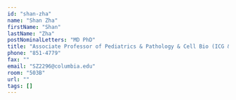 ```yaml
---
id: "shan-zha"
name: "Shan Zha"
firstName: "Shan"
lastName: "Zha"
postNominalLetters: "MD PhD"
title: "Associate Professor of Pediatrics & Pathology & Cell Bio (ICG & HICCC)"
phone: "851-4779"
fax: ""
email: "SZ2296@columbia.edu"
room: "503B"
url: ""
tags: []
---
```

